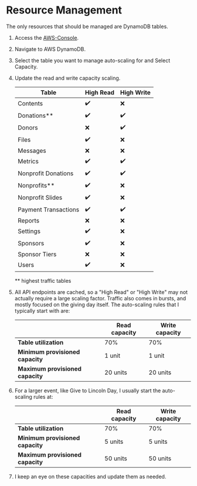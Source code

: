 # Resource Management
The only resources that should be managed are DynamoDB tables. 

1. Access the [AWS-Console](aws-account.md#console).
2. Navigate to AWS DynamoDB.
3. Select the table you want to manage auto-scaling for and Select Capacity.
4. Update the read and write capacity scaling.

	| Table | High Read | High Write |
	| ----- | --------- | ---------- |
	| Contents | :heavy_check_mark: | :x: |
	| Donations** | :heavy_check_mark: | :heavy_check_mark: |
	| Donors | :x: | :heavy_check_mark: |
	| Files | :heavy_check_mark: | :x: |
	| Messages | :x: | :x: |
	| Metrics | :heavy_check_mark: | :heavy_check_mark: |
	| Nonprofit Donations | :heavy_check_mark: | :heavy_check_mark: |
	| Nonprofits** | :heavy_check_mark: | :x: |
	| Nonprofit Slides | :heavy_check_mark: | :x: |
	| Payment Transactions | :heavy_check_mark: | :heavy_check_mark: |
	| Reports | :x: | :x: |
	| Settings | :heavy_check_mark: | :x: |
	| Sponsors | :heavy_check_mark: | :x: |
	| Sponsor Tiers | :x: | :x: |
	| Users | :heavy_check_mark: | :x: |
	
	** highest traffic tables

5. All API endpoints are cached, so a "High Read" or "High Write" may not actually require a large scaling factor. Traffic also comes in bursts, and mostly focused on the giving
day itself. The auto-scaling rules that I typically start with are: 
	
	|     | Read capacity | Write capacity |
	| --- | ------------- | -------------- |
	| **Table utilization** | 70% | 70% |
	| **Minimum provisioned capacity** | 1 unit | 1 unit |
	| **Maximum provisioned capacity** | 20 units | 20 units |
	
6. For a larger event, like Give to Lincoln Day, I usually start the auto-scaling rules at:

	|     | Read capacity | Write capacity |
	| --- | ------------- | -------------- |
	| **Table utilization** | 70% | 70% |
	| **Minimum provisioned capacity** | 5 units | 5 units |
	| **Maximum provisioned capacity** | 50 units | 50 units |

7. I keep an eye on these capacities and update them as needed.

